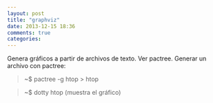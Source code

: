 ```yaml
---
layout: post
title: "graphviz"
date: 2013-12-15 18:36
comments: true
categories: 
---
```

Genera gráficos a partir de archivos de texto. Ver pactree. Generar un archivo con pactree:

>~$ pactree -g htop > htop

>~$ dotty htop (muestra el gráfico)

